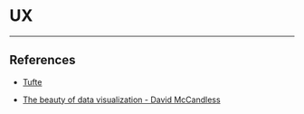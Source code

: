 # UX

---

## References

* [Tufte](https://www.edwardtufte.com/tufte/)

* [The beauty of data visualization - David McCandless](https://www.youtube.com/watch?v=5Zg-C8AAIGg)
